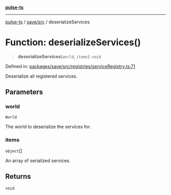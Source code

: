 [**pulse-ts**](../../../README.md)

***

[pulse-ts](../../../README.md) / [save/src](../README.md) / deserializeServices

# Function: deserializeServices()

> **deserializeServices**(`world`, `items`): `void`

Defined in: [packages/save/src/registries/serviceRegistry.ts:71](https://github.com/jlehett/pulse-ts/blob/a2a18767041a6b69ca4c5f6131d2de266097750e/packages/save/src/registries/serviceRegistry.ts#L71)

Deserialize all registered services.

## Parameters

### world

`World`

The world to deserialize the services for.

### items

`object`[]

An array of serialized services.

## Returns

`void`
